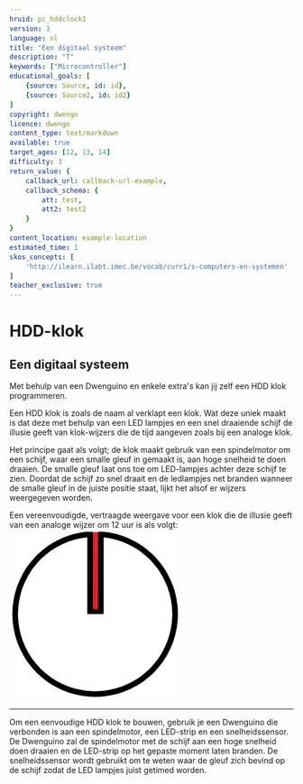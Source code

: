 ```yaml
---
hruid: pc_hddclock1
version: 3
language: nl
title: "Een digitaal systeem"
description: "T"
keywords: ["Microcontroller"]
educational_goals: [
    {source: Source, id: id}, 
    {source: Source2, id: id2}
]
copyright: dwengo
licence: dwengo
content_type: text/markdown
available: true
target_ages: [12, 13, 14]
difficulty: 3
return_value: {
    callback_url: callback-url-example,
    callback_schema: {
        att: test,
        att2: test2
    }
}
content_location: example-location
estimated_time: 1
skos_concepts: [
    'http://ilearn.ilabt.imec.be/vocab/curr1/s-computers-en-systemen'
]
teacher_exclusive: true
---
```


# HDD-klok

## Een digitaal systeem

Met behulp van een Dwenguino en enkele extra's kan jij zelf een HDD klok programmeren. 

Een HDD klok is zoals de naam al verklapt een klok. Wat deze uniek maakt is dat deze met behulp van een LED lampjes en een snel draaiende schijf de illusie geeft van klok-wijzers die de tijd aangeven zoals bij een analoge klok.  

Het principe gaat als volgt; de klok maakt gebruik van een spindelmotor om een schijf, waar een smalle gleuf in gemaakt is, aan hoge snelheid te doen draaien. De smalle gleuf laat ons toe om LED-lampjes achter deze schijf te zien. Doordat de schijf zo snel draait en de ledlampjes net branden wanneer de smalle gleuf in de juiste positie staat, lijkt het alsof er wijzers weergegeven worden. 

Een vereenvoudigde, vertraagde weergave voor een klok die de illusie geeft van een analoge wijzer om 12 uur is als volgt:
![](embed/clock.gif "Werking HDD klok")

***

Om een eenvoudige HDD klok te bouwen, gebruik je een Dwenguino die verbonden is aan een spindelmotor, een LED-strip en een snelheidssensor. De Dwenguino zal de spindelmotor met de schijf aan een hoge snelheid doen draaien en de LED-strip op het gepaste moment laten branden. De snelheidssensor wordt gebruikt om te weten waar de gleuf zich bevind op de schijf zodat de LED lampjes juist getimed worden.

